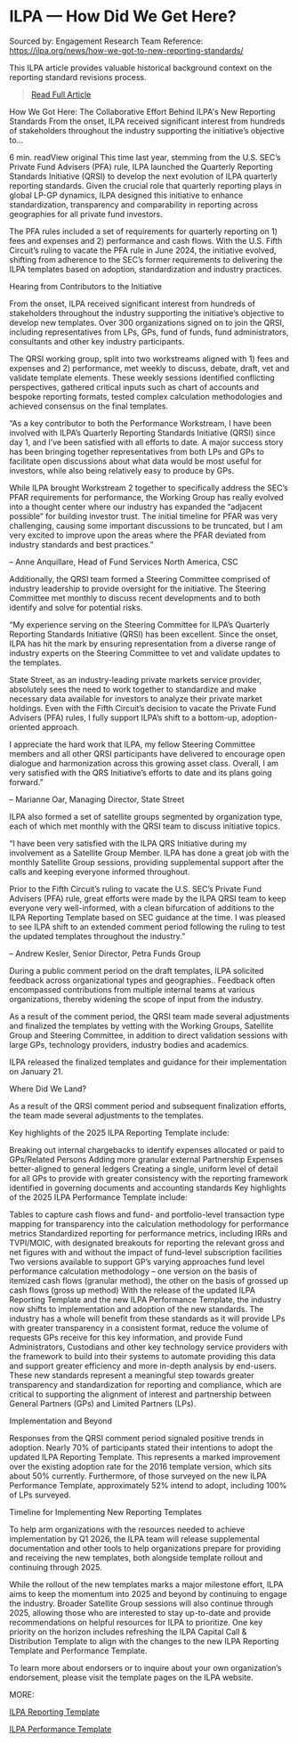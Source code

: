 # ILPA — How Did We Get Here?

Sourced by: Engagement Research Team
Reference: https://ilpa.org/news/how-we-got-to-new-reporting-standards/

This ILPA article provides valuable historical background context on the reporting standard revisions process.

> [Read Full Article](https://ilpa.org/news/how-we-got-to-new-reporting-standards/)

How We Got Here: The Collaborative Effort Behind ILPA's New Reporting Standards
From the onset, ILPA received significant interest from hundreds of stakeholders throughout the industry supporting the initiative’s objective to…

6 min. readView original
This time last year, stemming from the U.S. SEC’s Private Fund Advisers (PFA) rule, ILPA launched the Quarterly Reporting Standards Initiative (QRSI) to develop the next evolution of ILPA quarterly reporting standards. Given the crucial role that quarterly reporting plays in global LP-GP dynamics, ILPA designed this initiative to enhance standardization, transparency and comparability in reporting across geographies for all private fund investors.

The PFA rules included a set of requirements for quarterly reporting on 1) fees and expenses and 2) performance and cash flows. With the U.S. Fifth Circuit’s ruling to vacate the PFA rule in June 2024, the initiative evolved, shifting from adherence to the SEC’s former requirements to delivering the ILPA templates based on adoption, standardization and industry practices.

Hearing from Contributors to the Initiative

From the onset, ILPA received significant interest from hundreds of stakeholders throughout the industry supporting the initiative’s objective to develop new templates. Over 300 organizations signed on to join the QRSI, including representatives from LPs, GPs, fund of funds, fund administrators, consultants and other key industry participants.

The QRSI working group, split into two workstreams aligned with 1) fees and expenses and 2) performance, met weekly to discuss, debate, draft, vet and validate template elements. These weekly sessions identified conflicting perspectives, gathered critical inputs such as chart of accounts and bespoke reporting formats, tested complex calculation methodologies and achieved consensus on the final templates.

“As a key contributor to both the Performance Workstream, I have been involved with ILPA’s Quarterly Reporting Standards Initiative (QRSI) since day 1, and I’ve been satisfied with all efforts to date. A major success story has been bringing together representatives from both LPs and GPs to facilitate open discussions about what data would be most useful for investors, while also being relatively easy to produce by GPs.

While ILPA brought Workstream 2 together to specifically address the SEC’s PFAR requirements for performance, the Working Group has really evolved into a thought center where our industry has expanded the “adjacent possible” for building investor trust. The initial timeline for PFAR was very challenging, causing some important discussions to be truncated, but I am very excited to improve upon the areas where the PFAR deviated from industry standards and best practices.”

– Anne Anquillare, Head of Fund Services North America, CSC

Additionally, the QRSI team formed a Steering Committee comprised of industry leadership to provide oversight for the initiative. The Steering Committee met monthly to discuss recent developments and to both identify and solve for potential risks.

“My experience serving on the Steering Committee for ILPA’s Quarterly Reporting Standards Initiative (QRSI) has been excellent. Since the onset, ILPA has hit the mark by ensuring representation from a diverse range of industry experts on the Steering Committee to vet and validate updates to the templates.

State Street, as an industry-leading private markets service provider, absolutely sees the need to work together to standardize and make necessary data available for investors to analyze their private market holdings. Even with the Fifth Circuit’s decision to vacate the Private Fund Advisers (PFA) rules, I fully support ILPA’s shift to a bottom-up, adoption-oriented approach.

I appreciate the hard work that ILPA, my fellow Steering Committee members and all other QRSI participants have delivered to encourage open dialogue and harmonization across this growing asset class. Overall, I am very satisfied with the QRS Initiative’s efforts to date and its plans going forward.”

– Marianne Oar, Managing Director, State Street

ILPA also formed a set of satellite groups segmented by organization type, each of which met monthly with the QRSI team to discuss initiative topics.

“I have been very satisfied with the ILPA QRS Initiative during my involvement as a Satellite Group Member. ILPA has done a great job with the monthly Satellite Group sessions, providing supplemental support after the calls and keeping everyone informed throughout.

Prior to the Fifth Circuit’s ruling to vacate the U.S. SEC’s Private Fund Advisers (PFA) rule, great efforts were made by the ILPA QRSI team to keep everyone very well-informed, with a clean bifurcation of additions to the ILPA Reporting Template based on SEC guidance at the time. I was pleased to see ILPA shift to an extended comment period following the ruling to test the updated templates throughout the industry.”

– Andrew Kesler, Senior Director, Petra Funds Group

During a public comment period on the draft templates, ILPA solicited feedback across organizational types and geographies.. Feedback often encompassed contributions from multiple internal teams at various organizations, thereby widening the scope of input from the industry.

As a result of the comment period, the QRSI team made several adjustments and finalized the templates by vetting with the Working Groups, Satellite Group and Steering Committee, in addition to direct validation sessions with large GPs, technology providers, industry bodies and academics.

ILPA released the finalized templates and guidance for their implementation on January 21.

Where Did We Land?

As a result of the QRSI comment period and subsequent finalization efforts, the team made several adjustments to the templates.

Key highlights of the 2025 ILPA Reporting Template include:

Breaking out internal chargebacks to identify expenses allocated or paid to GPs/Related Persons
Adding more granular external Partnership Expenses better-aligned to general ledgers
Creating a single, uniform level of detail for all GPs to provide with greater consistency with the reporting framework identified in governing documents and accounting standards
Key highlights of the 2025 ILPA Performance Template include:

Tables to capture cash flows and fund- and portfolio-level transaction type mapping for transparency into the calculation methodology for performance metrics
Standardized reporting for performance metrics, including IRRs and TVPI/MOIC, with designated breakouts for reporting the relevant gross and net figures with and without the impact of fund-level subscription facilities
Two versions available to support GP’s varying approaches fund level performance calculation methodology – one version on the basis of itemized cash flows (granular method), the other on the basis of grossed up cash flows (gross up method)
With the release of the updated ILPA Reporting Template and the new ILPA Performance Template, the industry now shifts to implementation and adoption of the new standards. The industry has a whole will benefit from these standards as it will provide LPs with greater transparency in a consistent format, reduce the volume of requests GPs receive for this key information, and provide Fund Administrators, Custodians and other key technology service providers with the framework to build into their systems to automate providing this data and support greater efficiency and more in-depth analysis by end-users. These new standards represent a meaningful step towards greater transparency and standardization for reporting and compliance, which are critical to supporting the alignment of interest and partnership between General Partners (GPs) and Limited Partners (LPs).

Implementation and Beyond

Responses from the QRSI comment period signaled positive trends in adoption. Nearly 70% of participants stated their intentions to adopt the updated ILPA Reporting Template. This represents a marked improvement over the existing adoption rate for the 2016 template version, which sits about 50% currently. Furthermore, of those surveyed on the new ILPA Performance Template, approximately 52% intend to adopt, including 100% of LPs surveyed.

Timeline for Implementing New Reporting Templates

To help arm organizations with the resources needed to achieve implementation by Q1 2026, the ILPA team will release supplemental documentation and other tools to help organizations prepare for providing and receiving the new templates, both alongside template rollout and continuing through 2025.

While the rollout of the new templates marks a major milestone effort, ILPA aims to keep the momentum into 2025 and beyond by continuing to engage the industry. Broader Satellite Group sessions will also continue through 2025, allowing those who are interested to stay up-to-date and provide recommendations on helpful resources for ILPA to prioritize. One key priority on the horizon includes refreshing the ILPA Capital Call & Distribution Template to align with the changes to the new ILPA Reporting Template and Performance Template.

To learn more about endorsers or to inquire about your own organization’s endorsement, please visit the template pages on the ILPA website.

MORE:

[ILPA Reporting Template](https://ilpa.org/industry-guidance/templates-standards-model-documents/reporting-template/)

[ILPA Performance Template](https://ilpa.org/industry-guidance/templates-standards-model-documents/performance-template/)
